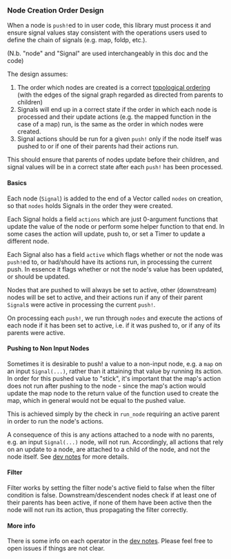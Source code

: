 ### Node Creation Order Design

When a node is `push!`ed to in user code, this library must process it and ensure signal values stay consistent with the operations users used to define the chain of signals (e.g. map, foldp, etc.).

(N.b. "node" and "Signal" are used interchangeably in this doc and the code)

The design assumes:

1. The order which nodes are created is a correct [topological ordering](https://en.wikipedia.org/wiki/Topological_ordering) (with the edges of the signal graph  regarded as directed from parents to children)
2. Signals will end up in a correct state if the order in which each node is processed and their update actions (e.g. the mapped function in the case of a map) run, is the same as the order in which nodes were created.
3. Signal actions should be run for a given `push!` only if the node itself was pushed to or if one of their parents had their actions run.

This should ensure that parents of nodes update before their children, and signal values will be in a correct state after each `push!` has been processed.

#### Basics

Each node (`Signal`) is added to the end of a Vector called `nodes` on creation, so that `nodes` holds Signals in the order they were created.

Each Signal holds a field `actions` which are just 0-argument functions that update the value of the node or perform some helper function to that end. In some cases the action will update, push to, or set a Timer to update a different node.

Each Signal also has a field `active` which flags whether or not the node was `push!`ed to, or had/should have its actions run, in processing the current push. In essence it flags whether or not the node's value has been updated, or should be updated.

Nodes that are pushed to will always be set to active, other (downstream) nodes will be set to active, and their actions run if any of their parent `Signal`s were active in processing the current `push!`.

On processing each `push!`, we run through `nodes` and execute the actions of each node if it has been set to active, i.e. if it was pushed to, or if any of its parents were active.

#### Pushing to Non Input Nodes

Sometimes it is desirable to push! a value to a non-input node, e.g. a `map` on an input `Signal(...)`, rather than it attaining that value by running its action. In order for this pushed value to "stick", it's important that the map's action does not run after pushing to the node - since the map's action would update the map node to the return value of the function used to create the map, which in general would not be equal to the pushed value.

This is achieved simply by the check in `run_node` requiring an active parent in order to run the node's actions.

A consequence of this is any actions attached to a node with no parents, e.g. an input `Signal(...)` node, will not run. Accordingly, all actions that rely on an update to a node, are attached to a child of the node, and not the node itself. See [dev notes](dev%20notes.md) for more details.

#### Filter

Filter works by setting the filter node's active field to false when the filter condition is false. Downstream/descendent nodes check if at least one of their parents has been active, if none of them have been active then the node will not run its action, thus propagating the filter correctly.

#### More info

There is some info on each operator in the [dev notes](dev%20notes.md). Please feel free to open issues if things are not clear.
